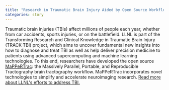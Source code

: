 ```yaml
---
title: "Research in Traumatic Brain Injury Aided by Open Source Workflow"
categories: story
---
```


Traumatic brain injuries (TBIs) affect millions of people each year, whether from car accidents, sports injuries, or on the battlefield. LLNL is part of the Transforming Research and Clinical Knowledge in Traumatic Brain Injury (TRACK-TBI) project, which aims to uncover fundamental new insights into how to diagnose and treat TBI as well as help deliver precision medicine to patients using advanced supercomputing and machine learning technologies. To this end, researchers have developed the open source [MaPPeRTrac](https://github.com/LLNL/MaPPeRTrac): the Massively Parallel, Portable, and Reproducible Tractography brain tractography workflow. MaPPeRTrac incorporates novel technologies to simplify and accelerate neuroimaging research. [Read more about LLNL's efforts to address TBI.](https://data-science.llnl.gov/research-areas/precision-medicine/tbi)
